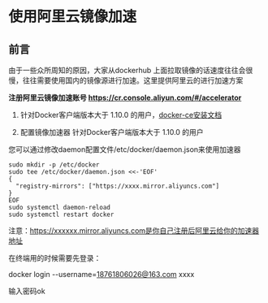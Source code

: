 # 使用阿里云镜像加速

## 前言
由于一些众所周知的原因，大家从dockerhub 上面拉取镜像的话速度往往会很慢，往往需要使用国内的镜像源进行加速。这里提供阿里云的进行加速方案


**注册阿里云镜像加速账号 https://cr.console.aliyun.com/#/accelerator**


1. 针对Docker客户端版本大于 1.10.0 的用户，[docker-ce安装文档](https://yq.aliyun.com/articles/110806?spm=5176.8351553.0.0.4b2e1991SyVPNX)

2. 配置镜像加速器
针对Docker客户端版本大于 1.10.0 的用户

您可以通过修改daemon配置文件/etc/docker/daemon.json来使用加速器

```
sudo mkdir -p /etc/docker
sudo tee /etc/docker/daemon.json <<-'EOF'
{
  "registry-mirrors": ["https://xxxx.mirror.aliyuncs.com"]
}
EOF
sudo systemctl daemon-reload
sudo systemctl restart docker

```
注意：https://xxxxxx.mirror.aliyuncs.com是你自己注册后阿里云给你的加速器地址

在终端用的时候需要先登录：

docker login --username=18761806026@163.com xxxx

输入密码ok

